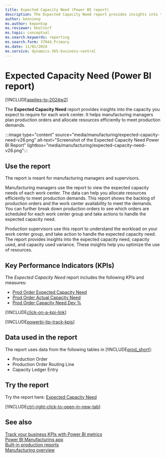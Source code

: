 ```yaml
---
title: Expected Capacity Need (Power BI report)
description: The Expected Capacity Need report provides insights into the capacity you expect to require for each work center.
author: kennienp
ms.author: kepontop
ms.reviewer: bholtorf
ms.topic: conceptual
ms.search.keywords: reporting
ms.search.form: 37044_Primary
ms.date: 11/01/2024
ms.service: dynamics-365-business-central
---
```


# Expected Capacity Need (Power BI report)

[!INCLUDE[applies-to-2024w2](includes/applies-to-2024w2.md)]

The **Expected Capacity Need** report provides insights into the capacity you expect to require for each work center. It helps manufacturing managers plan production orders and allocate resources efficiently to meet production demands.

:::image type="content" source="media/manufacturing/expected-capacity-need-v26.png" alt-text="Screenshot of the Expected Capacity Need Power BI Report" lightbox="media/manufacturing/expected-capacity-need-v26.png":::

## Use the report

The report is meant for manufacturing managers and supervisors.

Manufacturing managers use the report to view the expected capacity needs of each work center. The data can help you allocate resources efficiently to meet production demands. This report shows the backlog of production orders and the work center availability to meet the demands. You can further break down production orders to see which orders are scheduled for each work center group and take actions to handle the expected capacity need.

Production supervisors use this report to understand the workload on your work center group, and take action to handle the expected capacity need. The report provides insights into the expected capacity need, capacity used, and capacity used variance. These insights help you optimize the use of resources.

## Key Performance Indicators (KPIs)

The *Expected Capacity Need* report includes the following KPIs and measures:

- [Prod Order Expected Capacity Need](manufacturing-powerbi-kpis.md#prod-order-expected-capacity-need)
- [Prod Order Actual Capacity Need](manufacturing-powerbi-kpis.md#prod-order-actual-capacity-need)
- [Prod Order Capacity Need Dev %](manufacturing-powerbi-kpis.md#prod-order-capacity-need-dev-percent)

[!INCLUDE[click-on-a-kpi-link](includes/click-on-a-kpi-link.md)]

[!INCLUDE[powerbi-tip-track-kpis](includes/powerbi-tip-track-kpis.md)]

## Data used in the report

The report uses data from the following tables in [!INCLUDE[prod_short](includes/prod_short.md)]:

- Production Order
- Production Order Routing Line
- Capacity Ledger Entry

## Try the report

Try the report here: [Expected Capacity Need](https://businesscentral.dynamics.com?page=37044)

[!INCLUDE[ctrl-right-click-to-open-in-new-tab](includes/ctrl-right-click-to-open-in-new-tab.md)]

## See also

[Track your business KPIs with Power BI metrics](track-kpis-with-power-bi-metrics.md)  
[Power BI Manufacturing app](manufacturing-powerbi-app.md)  
[Built-in production reports](production-reports.md)  
[Manufacturing overview](production-manage-manufacturing.md)
